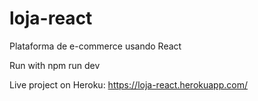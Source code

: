 # loja-react
Plataforma de e-commerce usando React

Run with npm run dev


Live project on Heroku:
 https://loja-react.herokuapp.com/

